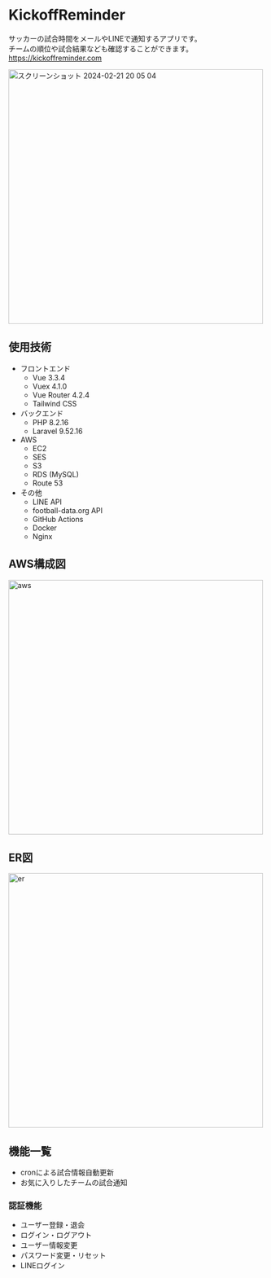 # KickoffReminder
サッカーの試合時間をメールやLINEで通知するアプリです。  
チームの順位や試合結果なども確認することができます。  
<https://kickoffreminder.com>

<img width="500" alt="スクリーンショット 2024-02-21 20 05 04" src="https://github.com/sprout90210/KickoffReminder/assets/139374496/e0174906-35d2-42e6-9e52-475fac072cc3">

## 使用技術
- フロントエンド
    - Vue 3.3.4
    - Vuex 4.1.0
    - Vue Router 4.2.4
    - Tailwind CSS
- バックエンド
    - PHP 8.2.16
    - Laravel 9.52.16
- AWS
    - EC2
    - SES
    - S3
    - RDS (MySQL)
    - Route 53
- その他
    - LINE API
    - football-data.org API
    - GitHub Actions
    - Docker
    - Nginx

## AWS構成図
<img width="500" alt="aws" src="https://github.com/sprout90210/KickoffReminder/assets/139374496/68822772-874e-4faa-a774-f098bc8b247e">

## ER図
<img width="500" alt="er" src="https://github.com/sprout90210/KickoffReminder/assets/139374496/8133f62a-e668-436f-9ce8-92d3c3373698">

## 機能一覧
- cronによる試合情報自動更新
- お気に入りしたチームの試合通知
### 認証機能
- ユーザー登録・退会
- ログイン・ログアウト
- ユーザー情報変更
- パスワード変更・リセット
- LINEログイン
